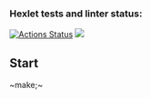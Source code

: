 ### Hexlet tests and linter status:
[![Actions Status](https://github.com/reshetovsn/java-project-61/workflows/hexlet-check/badge.svg)](https://github.com/reshetovsn/java-project-61/actions)
<a href="https://codeclimate.com/github/reshetovsn/java-project-61/maintainability"><img src="https://api.codeclimate.com/v1/badges/e65c9fd6c574a55be356/maintainability" /></a>
## Start
~make;~

